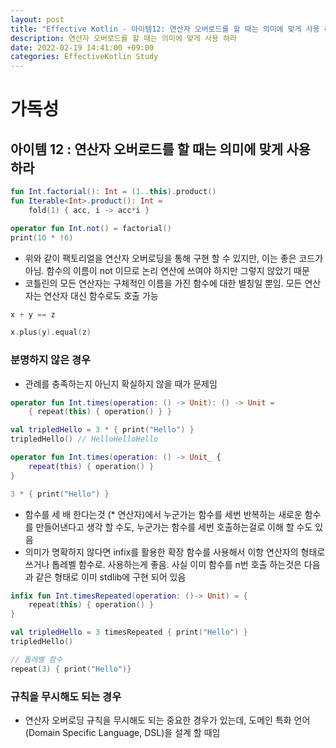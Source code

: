 ```yaml
---
layout: post
title: "Effective Kotlin - 아이템12: 연산자 오버로드를 할 때는 의미에 맞게 사용 하라"
description: 연산자 오버로드를 할 때는 의미에 맞게 사용 하라
date: 2022-02-19 14:41:00 +09:00
categories: EffectiveKotlin Study
---
```



# 가독성

## 아이템 12 : 연산자 오버로드를 할 때는 의미에 맞게 사용 하라

```kotlin
fun Int.factorial(): Int = (1..this).product()
fun Iterable<Int>.product(): Int =
    fold(1) { acc, i -> acc*i }

operator fun Int.not() = factorial()
print(10 * !6)
```

- 위와 같이 팩토리얼을 연산자 오버로딩을 통해 구현 할 수 있지만, 이는 좋은 코드가 아님. 함수의 이름이 not 이므로 논리 연산에 쓰여야 하지만 그렇지 않았기 때문
- 코틀린의 모든 연산자는 구체적인 이름을 가진 함수에 대한 별칭일 뿐임. 모든 연산자는 연산자 대신 함수로도 호출 가능

```kotlin
x + y == z

x.plus(y).equal(z)
```

### 분명하지 않은 경우
- 관례를 충족하는지 아닌지 확실하지 않을 때가 문제임

```kotlin
operator fun Int.times(operation: () -> Unit): () -> Unit =
    { repeat(this) { operation() } }

val tripledHello = 3 * { print("Hello") }
tripledHello() // HelloHelloHello

operator fun Int.times(operation: () -> Unit_ {
    repeat(this) { operation() }
}

3 * { print("Hello") }
```

- 함수를 세 배 한다는것 (* 연산자)에서 누군가는 함수를 세번 반복하는 새로운 함수를 만들어낸다고 생각 할 수도, 누군가는 함수를 세번 호출하는걸로 이해 할 수도 있음
- 의미가 명확하지 않다면 infix를 활용한 확장 함수를 사용해서 이항 연산자의 형태로 쓰거나 톱레벨 함수로. 사용하는게 좋음. 사실 이미 함수를 n번 호출 하는것은 다음과 같은 형태로 이미 stdlib에 구현 되어 있음

```kotlin
infix fun Int.timesRepeated(operation: ()-> Unit) = {
    repeat(this) { operation() }
}

val tripledHello = 3 timesRepeated { print("Hello") }
tripledHello()

// 톱레벨 함수
repeat(3) { print("Hello")}
```

### 규칙을 무시해도 되는 경우
- 연산자 오버로딩 규칙을 무시해도 되는 중요한 경우가 있는데, 도메인 특화 언어(Domain Specific Language, DSL)을 설계 할 때임
